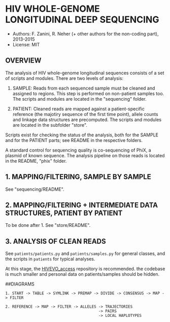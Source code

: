 # HIV WHOLE-GENOME LONGITUDINAL DEEP SEQUENCING
- Authors: F. Zanini, R. Neher (+ other authors for the non-coding part), 2013-2015
- License: MIT

## OVERVIEW
The analysis of HIV whole-genome longitudinal sequences consists of a set of
scripts and modules. There are two levels of analysis:

1. SAMPLE: Reads from each sequenced sample must be cleaned and assigned to
           regions. This step is performed on non-patient samples too. The
           scripts and modules are located in the "sequencing" folder.

2. PATIENT: Cleaned reads are mapped against a patient-specific reference (the
            majotiry sequence of the first time point), allele counts and linkage
            data structures are precomputed. The scripts and modules are located
            in the subfolder "store".

Scripts exist for checking the status of the analysis, both for the SAMPLE and 
for the PATIENT parts; see README in the respective folders.

A standard control for sequencing quality is co-sequencing of PhiX, a plasmid of known
sequence. The analysis pipeline on those reads is located in the README, "phix" folder.


## 1. MAPPING/FILTERING, SAMPLE BY SAMPLE
See "sequencing/README".

## 2. MAPPING/FILTERING + INTERMEDIATE DATA STRUCTURES, PATIENT BY PATIENT
To be done after 1. See "store/README".

## 3. ANALYSIS OF CLEAN READS
See `patients/patients.py` and `patients/samples.py` for general classes, and the scripts in `patients` for typical analyses.

At this stage, the [HIVEVO_access](https://github.com/neherlab/HIVEVO_access) repository is recommended. the codebase is much smaller and personal data on patients/samples should be hidden.

##DIAGRAMS
```
1. START -> TABLE -> SYMLINK -> PREMAP -> DIVIDE -> CONSENSUS -> MAP -> FILTER

2. REFERENCE -> MAP -> FILTER -> ALLELES -> TRAJECTORIES
                                         -> PAIRS
                                         -> LOCAL HAPLOTYPES
```
